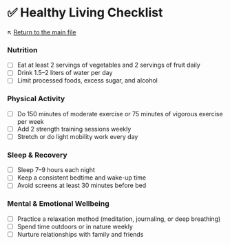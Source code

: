 # ✅ Healthy Living Checklist

↖️ [Return to the main file](../README.md)

### Nutrition

- [ ] Eat at least 2 servings of vegetables and 2 servings of fruit daily  
- [ ] Drink 1.5–2 liters of water per day  
- [ ] Limit processed foods, excess sugar, and alcohol  

### Physical Activity

- [ ] Do 150 minutes of moderate exercise or 75 minutes of vigorous exercise per week  
- [ ] Add 2 strength training sessions weekly  
- [ ] Stretch or do light mobility work every day  

### Sleep & Recovery

- [ ] Sleep 7–9 hours each night  
- [ ] Keep a consistent bedtime and wake-up time  
- [ ] Avoid screens at least 30 minutes before bed  

### Mental & Emotional Wellbeing

- [ ] Practice a relaxation method (meditation, journaling, or deep breathing)  
- [ ] Spend time outdoors or in nature weekly  
- [ ] Nurture relationships with family and friends  
